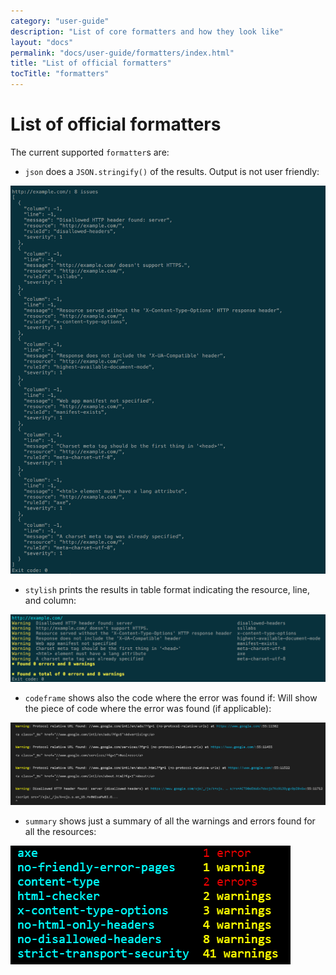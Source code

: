 ```yaml
---
category: "user-guide"
description: "List of core formatters and how they look like"
layout: "docs"
permalink: "docs/user-guide/formatters/index.html"
title: "List of official formatters"
tocTitle: "formatters"
---
```

# List of official formatters

The current supported `formatter`s are:

* `json` does a `JSON.stringify()` of the results. Output
  is not user friendly:

![Example output for the json formatter](./json-output.png)

* `stylish` prints the results in table format indicating the resource,
  line, and column:

![Example output for the stylish formatter](./stylish-output.png)

* `codeframe` shows also the code where the error was found if: Will
  show the piece of code where the error was found (if applicable):

![Example output for the codeframe formatter](./codeframe.png)

* `summary` shows just a summary of all the warnings and errors found
  for all the resources:

![Example output for the summary formatter](./summary-output.png)
